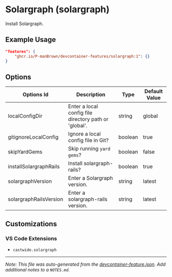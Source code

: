 
# Solargraph (solargraph)

Install Solargraph.

## Example Usage

```json
"features": {
    "ghcr.io/P-manBrown/devcontainer-features/solargraph:1": {}
}
```

## Options

| Options Id | Description | Type | Default Value |
|-----|-----|-----|-----|
| localConfigDir | Enter a local config file directory path or 'global'. | string | global |
| gitignoreLocalConfig | Ignore a local config file in Git? | boolean | true |
| skipYardGems | Skip running `yard gems`? | boolean | false |
| installSolargraphRails | Install solargraph-rails? | boolean | true |
| solargraphVersion | Enter a Solargraph version. | string | latest |
| solargraphRailsVersion | Enter a solargraph-rails version. | string | latest |

## Customizations

### VS Code Extensions

- `castwide.solargraph`



---

_Note: This file was auto-generated from the [devcontainer-feature.json](https://github.com/P-manBrown/devcontainer-features/blob/main/src/solargraph/devcontainer-feature.json).  Add additional notes to a `NOTES.md`._
